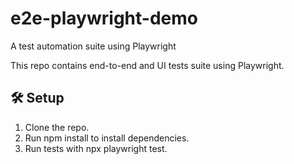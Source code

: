 # e2e-playwright-demo
A test automation suite using Playwright

This repo contains end-to-end and UI tests suite using Playwright.

## 🛠️ Setup

1. Clone the repo.
2. Run npm install to install dependencies.
3. Run tests with npx playwright test. 
